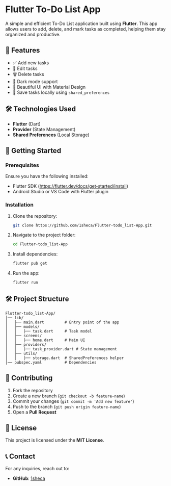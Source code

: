 # Flutter To-Do List App

A simple and efficient To-Do List application built using **Flutter**. This app allows users to add, delete, and mark tasks as completed, helping them stay organized and productive.

## 📌 Features
- ✅ Add new tasks
- 📝 Edit tasks
- 🗑️ Delete tasks
- 🌙 Dark mode support
- 🎨 Beautiful UI with Material Design
- 📂 Save tasks locally using `shared_preferences`

## 🛠️ Technologies Used
- **Flutter** (Dart)
- **Provider** (State Management)
- **Shared Preferences** (Local Storage)

## 🚀 Getting Started

### Prerequisites
Ensure you have the following installed:
- Flutter SDK (https://flutter.dev/docs/get-started/install)
- Android Studio or VS Code with Flutter plugin

### Installation
1. Clone the repository:
   ```sh
   git clone https://github.com/1sheca/Flutter-todo_list-App.git
   ```
2. Navigate to the project folder:
   ```sh
   cd Flutter-todo_list-App
   ```
3. Install dependencies:
   ```sh
   flutter pub get
   ```
4. Run the app:
   ```sh
   flutter run
   ```

## 🛠️ Project Structure
```
Flutter-todo_list-App/
│── lib/
│   ├── main.dart         # Entry point of the app
│   ├── models/
│   │   ├── task.dart     # Task model
│   ├── screens/
│   │   ├── home.dart     # Main UI
│   ├── providers/
│   │   ├── task_provider.dart # State management
│   ├── utils/
│   │   ├── storage.dart  # SharedPreferences helper
│── pubspec.yaml          # Dependencies
```

## 📌 Contributing
1. Fork the repository
2. Create a new branch (`git checkout -b feature-name`)
3. Commit your changes (`git commit -m 'Add new feature'`)
4. Push to the branch (`git push origin feature-name`)
5. Open a **Pull Request**

## 📜 License
This project is licensed under the **MIT License**.

## 📞 Contact
For any inquiries, reach out to:
- **GitHub**: [1sheca](https://github.com/1sheca)
  

